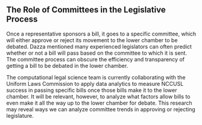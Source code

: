 ## The Role of Committees in the Legislative Process

Once a representative sponsors a bill, it goes to a specific committee, which will either approve or reject its movement to the lower chamber to be debated. Dazza mentioned many experienced legislators can often predict whether or not a bill will pass based on the committee to which it is sent. The committee process can obscure the efficiency and transparency of getting a bill to be debated in the lower chamber.

The computational legal science team is currently collaborating with the Uniform Laws Commission to apply data analytics to measure NCCUSL success in passing specific bills once those bills make it to the lower chamber. It will be relevant, however, to analyze what factors allow bills to even make it all the way up to the lower chamber for debate. This research may reveal ways we can analyze committee trends in approving or rejecting legislature.
